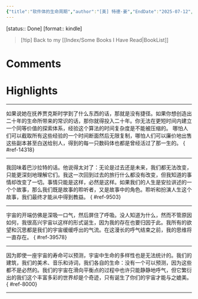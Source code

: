 ```yaml
---
{"title":"软件体的生命周期","author":"[美] 特德·姜","EndDate":"2025-07-12","publisher":"译林出版社","dg-publish":true,"permalink":"/BookNotes/软件体的生命周期/","dgPassFrontmatter":true,"noteIcon":""}
---
```


[status:: Done]
[format:: kindle]

>[!tip] Back to my [[Index/Some Books I Have Read\|BookList]]

# Comments

# Highlights

---
如果说她在抚养贾克斯时学到了什么东西的话，那就是没有捷径。如果你想创造出二十年的生命所带来的常识的话，那你就得投入二十年。你无法在更短时间内建立一个同等价值的探索体系，经验这个算法的时间复杂度是不能被压缩的。 哪怕人们可以截取所有这些经验的一个时间断面然后无限复制，哪怕人们可以廉价地出售这些副本甚至白送给别人，得到的每一只数码体也都是曾经活过了那一生的。 
{ #ref-14318}


---
我回味着巴沙拉特的话。他说得太对了：无论是过去还是未来，我们都无法改变，只能更深刻地理解它们。我这一次回到过去的旅行什么都没有改变，但我知道的事情却改变了一切。事情只能是这样，必然是这样。如果我们的人生是安拉讲述的一个个故事，那么我们既是故事的聆听者，又是故事中的角色。聆听和扮演人生这个故事，我们最终才能从中得到教益。 
{ #ref-9503}


---
宇宙的开端仿佛是深吸一口气，然后屏住了呼吸。没人知道为什么，然而不管原因如何，我很高兴宇宙以这样的形式诞生，因为我的存在也要归因于此。我所有的欲望和沉思都是我们的宇宙缓缓呼出的气流。在这漫长的呼气结束之前，我的思维将一直存在。 
{ #ref-39578}


---
因为即使一座宇宙的寿命可以预测，宇宙中生命的多样性也是无法统计的。我们的建筑，我们的美术、音乐和诗词，我们各自的生命：没有一个可以预测，因为这些都不是必然的。我们的宇宙在滑向平衡点的过程中也许只能静静地呼气，但它繁衍出的我们这个丰富多彩的世界却是个奇迹，只有诞生了你们的宇宙才能与之媲美。 
{ #ref-8000}


---

